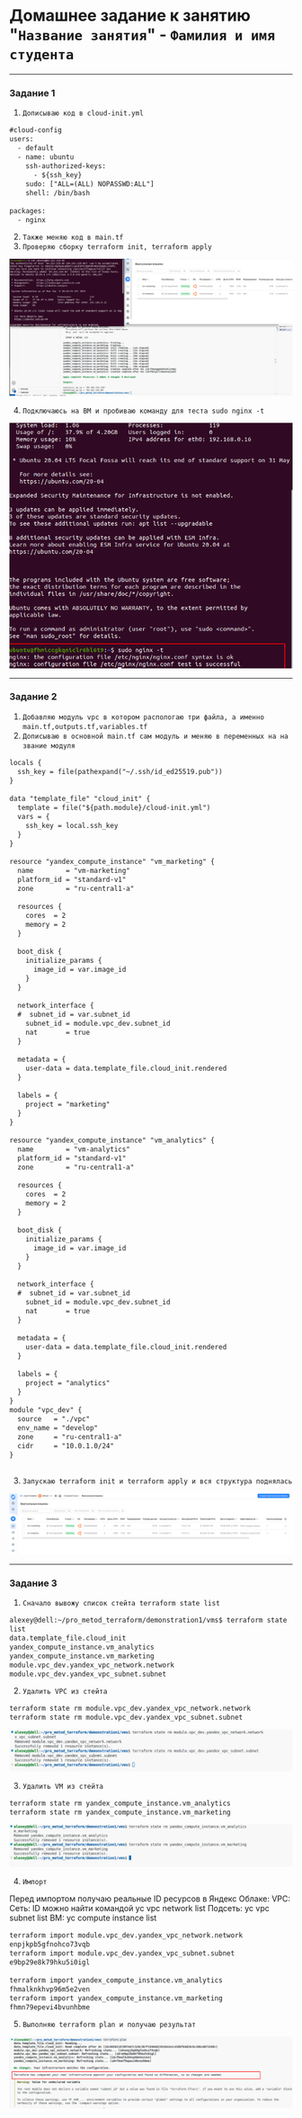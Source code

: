 # Домашнее задание к занятию "`Название занятия`" - `Фамилия и имя студента`



---

### Задание 1

1. `Дописываю код в cloud-init.yml`
```
#cloud-config
users:
  - default
  - name: ubuntu
    ssh-authorized-keys:
      - ${ssh_key}
    sudo: ["ALL=(ALL) NOPASSWD:ALL"]
    shell: /bin/bash

packages:
  - nginx

```
2. `Также меняю код в main.tf`
3. `Проверяю сборку terraform init, terraform apply`

![1](https://github.com/Foxbeerxxx/pro_metod_terraform/blob/main/img/img1.png)

4. `Подключаюсь на ВМ и пробиваю команду для теста sudo nginx -t `

![2](https://github.com/Foxbeerxxx/pro_metod_terraform/blob/main/img/img2.png)


---

### Задание 2



1. `Добавляю модуль vpc в котором распологаю три файла, а именно main.tf,outputs.tf,variables.tf`
2. `Дописываю в основной main.tf сам модуль и меняю в переменных на на звание модуля `
```
locals {
  ssh_key = file(pathexpand("~/.ssh/id_ed25519.pub"))
}

data "template_file" "cloud_init" {
  template = file("${path.module}/cloud-init.yml")
  vars = {
    ssh_key = local.ssh_key
  }
}

resource "yandex_compute_instance" "vm_marketing" {
  name        = "vm-marketing"
  platform_id = "standard-v1"
  zone        = "ru-central1-a"  

  resources {
    cores  = 2
    memory = 2
  }

  boot_disk {
    initialize_params {
      image_id = var.image_id
    }
  }

  network_interface {
  #  subnet_id = var.subnet_id
    subnet_id = module.vpc_dev.subnet_id
    nat       = true
  }

  metadata = {
    user-data = data.template_file.cloud_init.rendered
  }

  labels = {
    project = "marketing"
  }
}

resource "yandex_compute_instance" "vm_analytics" {
  name        = "vm-analytics"
  platform_id = "standard-v1"
  zone        = "ru-central1-a"

  resources {
    cores  = 2
    memory = 2
  }

  boot_disk {
    initialize_params {
      image_id = var.image_id
    }
  }

  network_interface {
  #  subnet_id = var.subnet_id
    subnet_id = module.vpc_dev.subnet_id
    nat       = true
  }

  metadata = {
    user-data = data.template_file.cloud_init.rendered
  }

  labels = {
    project = "analytics"
  }
}
module "vpc_dev" {
  source   = "./vpc"
  env_name = "develop"
  zone     = "ru-central1-a"
  cidr     = "10.0.1.0/24"
}


```
3. `Запускаю terraform init и terraform apply и вся структура поднялась`

![3](https://github.com/Foxbeerxxx/pro_metod_terraform/blob/main/img/img3.png)



---

### Задание 3


1. `Сначало вывожу список стейта terraform state list `

```
alexey@dell:~/pro_metod_terraform/demonstration1/vms$ terraform state list 
data.template_file.cloud_init
yandex_compute_instance.vm_analytics
yandex_compute_instance.vm_marketing
module.vpc_dev.yandex_vpc_network.network
module.vpc_dev.yandex_vpc_subnet.subnet
```

2. `Удалить VPC из стейта`

```
terraform state rm module.vpc_dev.yandex_vpc_network.network
terraform state rm module.vpc_dev.yandex_vpc_subnet.subnet

```
![4](https://github.com/Foxbeerxxx/pro_metod_terraform/blob/main/img/img4.png)

3. `Удалить VM из стейта`

```
terraform state rm yandex_compute_instance.vm_analytics
terraform state rm yandex_compute_instance.vm_marketing
```
![5](https://github.com/Foxbeerxxx/pro_metod_terraform/blob/main/img/img5.png)

4. `Импорт`

Перед импортом получаю реальные ID ресурсов в Яндекс Облаке:
VPC:
Сеть: ID можно найти командой yc vpc network list
Подсеть: yc vpc subnet list
ВМ:
yc compute instance list

```
terraform import module.vpc_dev.yandex_vpc_network.network enpjkpb5gfnohco73vqb
terraform import module.vpc_dev.yandex_vpc_subnet.subnet e9bp29e8k79hku5i0igl

terraform import yandex_compute_instance.vm_analytics fhmalknkhvp96m5e2ven
terraform import yandex_compute_instance.vm_marketing fhmn79epevi4bvunhbme
```

5. `Выполняю terraform plan и получаю результат`

![6](https://github.com/Foxbeerxxx/pro_metod_terraform/blob/main/img/img6.png)
